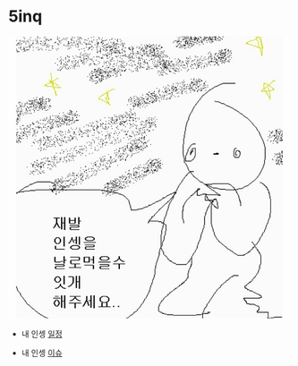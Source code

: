 # 5inq

![인셍날먹](./.github/인셍날먹.jpeg)

- 내 인셍 [일정](https://github.com/gomjellie/5inq/projects)

- 내 인셍 [이슈](https://github.com/gomjellie/5inq/issues)

